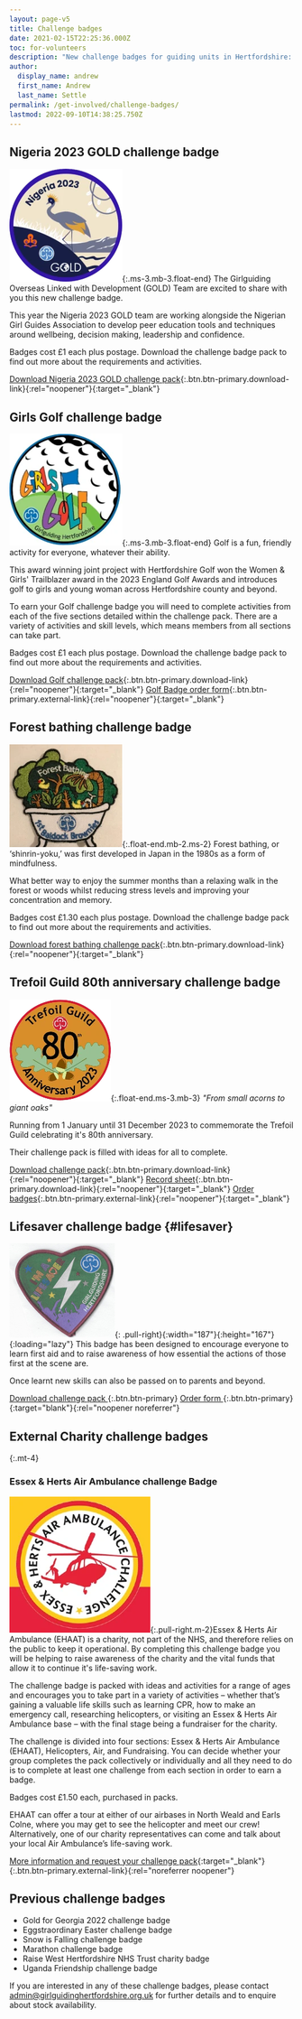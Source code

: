 ```yaml
---
layout: page-v5
title: Challenge badges
date: 2021-02-15T22:25:36.000Z
toc: for-volunteers
description: "New challenge badges for guiding units in Hertfordshire: Girls Golf, Forest bathing, Book challenge, Trefoil anniversary and more."
author:
  display_name: andrew
  first_name: Andrew
  last_name: Settle
permalink: /get-involved/challenge-badges/
lastmod: 2022-09-10T14:38:25.750Z
---
```

## Nigeria 2023 GOLD challenge badge

![Nigeria 2023 GOLD challenge badge](/assets/images/2023/06/nigeria-badge.webp){:.ms-3.mb-3.float-end}
The Girlguiding Overseas Linked with Development (GOLD) Team are excited to share with you this new challenge badge.

This year the Nigeria 2023 GOLD team are working alongside the Nigerian Girl Guides Association to develop peer education tools and techniques around wellbeing, decision making, leadership and confidence.

Badges cost £1 each plus postage. Download the challenge badge pack to find out more about the requirements and activities.

[Download <span class="visually-hidden">Nigeria 2023 GOLD</span> challenge pack](/assets/docs/2023/nigeria-2023-activity-pack.pdf){:.btn.btn-primary.download-link}{:rel="noopener"}{:target="_blank"}

## Girls Golf challenge badge

![Badge for Girls Golf Challenge](/assets/images/2022/11/girls-golf.webp){:.ms-3.mb-3.float-end}
Golf is a fun, friendly activity for everyone, whatever their ability.  

This award winning joint project with Hertfordshire Golf won the Women & Girls' Trailblazer award in the 2023 England Golf Awards and introduces golf to girls and young woman across Hertfordshire county and beyond.

To earn your Golf challenge badge you will need to complete activities from each of the five sections detailed within the challenge pack.  There are a variety of activities and skill levels, which means members from all sections can take part.  

Badges cost £1 each plus postage.  Download the challenge badge pack to find out more about the requirements and activities.

[Download <span class="visually-hidden">Golf </span>challenge pack](/assets/docs/2022/challenge-badge-girls-golf.pdf){:.btn.btn-primary.download-link}{:rel="noopener"}{:target="_blank"} [<span class="visually-hidden">Golf </span>Badge order form](https://forms.office.com/Pages/ResponsePage.aspx?id=3yob_CzTykeMNWNnWM6OwYCE4GYtXJ9Ogtjv7oAM_iJURFY2T09OMjQ4Q0JCTlpCWUtQM1I5N0xYMC4u){:.btn.btn-primary.external-link}{:rel="noopener"}{:target="_blank"}

## Forest bathing challenge badge

![Forest bathing challenge badge](/assets/images/2023/04/forest-badge.webp){:.float-end.mb-2.ms-2}
Forest bathing, or ‘shinrin-yoku,’ was first developed in Japan in the 1980s as a form of mindfulness.

What better way to enjoy the summer months than a relaxing walk in the forest or woods whilst reducing stress levels and improving your concentration and memory.

Badges cost £1.30 each plus postage. Download the challenge badge pack to find out more about the requirements and activities.

[Download <span class="visually-hidden">forest bathing </span>challenge pack](/assets/docs/2023/forest-bathing-challenge-badge_v2.pdf){:.btn.btn-primary.download-link}{:rel="noopener"}{:target="_blank"}

<div class="clearfix"></div>

## Trefoil Guild 80th anniversary challenge badge

![80th Anniversary challenge Badge](/assets/images/2023/02/80th_badge.webp){:.float-end.ms-3.mb-3}
*"From small acorns to giant oaks"*

Running from 1 January until 31 December 2023 to commemorate the Trefoil Guild celebrating it's 80th anniversary.

Their challenge pack is filled with ideas for all to complete.

[Download challenge pack](https://cdn.trefoilguild.co.uk/userfiles/files/National/Initiatives/80th%20anniversary/TG_80thAnniversary_challenge_pack.pdf){:.btn.btn-primary.download-link}{:rel="noopener"}{:target="_blank"} [Record sheet](https://view.officeapps.live.com/op/view.aspx?src=https%3A%2F%2Fcdn.trefoilguild.co.uk%2Fuserfiles%2Ffiles%2FNational%2FInitiatives%2F80th%2520anniversary%2F80th_recordsheet.docx&wdOrigin=BROWSELINK){:.btn.btn-primary.download-link}{:rel="noopener"}{:target="_blank"} [Order badges](https://www.girlguidingshop.co.uk/products/adults/trefoil-guild/trefoil-guild-80th-anniversary-challenge-woven-badge--7788/){:.btn.btn-primary.external-link}{:rel="noopener"}{:target="_blank"}

## Lifesaver challenge badge {#lifesaver}

![](/wp-content/uploads/2021/01/Lifesaver-badge.png){: .pull-right}{:width="187"}{:height="167"}{:loading="lazy"}
This badge has been designed to encourage everyone to learn first aid and to raise awareness of how essential the actions of those first at the scene are.

Once learnt new skills can also be passed on to parents and beyond.

[Download challenge pack <i class="fa fa-download"></i>](/assets/docs/2022/challenge-badge-lifesaver-clauses.docx){:.btn.btn-primary} [Order form <i class="fa fa-download"></i>](/assets/docs/2022/challenge-badge-lifesaver-order-form.docx){:.btn.btn-primary}{:target="blank"}{:rel="noopener noreferrer"}

<div class="clearfix"></div>

## External Charity challenge badges

{:.mt-4}
### Essex & Herts Air Ambulance challenge Badge

![Essex & Herts Air Ambulance challenge Badge design](/assets/images/2022/09/essex-herts-air-ambulance-challenge.webp){:.pull-right.m-2}Essex & Herts Air Ambulance (EHAAT) is a charity, not part of the NHS, and therefore relies on the public to keep it operational.  By completing this challenge badge you will be helping to raise awareness of the charity and the vital funds that allow it to continue it's life-saving work.

The challenge badge is packed with ideas and activities for a range of ages and encourages you to take part in a variety of activities – whether that’s gaining a valuable life skills such as learning CPR, how to make an emergency call, researching helicopters, or visiting an Essex & Herts Air Ambulance base – with the final stage being a fundraiser for the charity.

The challenge is divided into four sections:  Essex & Herts Air Ambulance (EHAAT), Helicopters, Air, and Fundraising. You can decide whether your group completes the pack collectively or individually and all they need to do is to complete at least one challenge from each section in order to earn a badge.

Badges cost £1.50 each, purchased in packs.

EHAAT can offer a tour at either of our airbases in North Weald and Earls Colne, where you may get to see the helicopter and meet our crew! Alternatively, one of our charity representatives can come and talk about your local Air Ambulance’s life-saving work.

[More information and request your challenge pack](https://ehaat.org/support-us-get-involved/schools-groups/challenge-badge/){:target="_blank"}{:.btn.btn-primary.external-link}{:rel="noreferrer noopener"}

## Previous challenge badges

- Gold for Georgia 2022 challenge badge
- Eggstraordinary Easter challenge badge
- Snow is Falling challenge badge
- Marathon challenge badge
- Raise West Hertfordshire NHS Trust charity badge
- Uganda Friendship challenge badge

If you are interested in any of these challenge badges, please contact <admin@girlguidinghertfordshire.org.uk> for further details and to enquire about stock availability.
